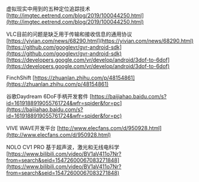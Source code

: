 虚拟现实中用到的五种定位追踪技术
[http://imgtec.eetrend.com/blog/2019/100044250.html](http://imgtec.eetrend.com/blog/2019/100044250.html)

VLC目前的问题是缺乏用于传输和接收信息的通用协议
[https://yivian.com/news/68290.html](https://yivian.com/news/68290.html)
[https://github.com/googlevr/gvr-android-sdk](https://github.com/googlevr/gvr-android-sdk)
[https://developers.google.com/vr/develop/android/3dof-to-6dof](https://developers.google.com/vr/develop/android/3dof-to-6dof)

FinchShift
[https://zhuanlan.zhihu.com/p/48154861](https://zhuanlan.zhihu.com/p/48154861)

谷歌Daydream 6DoF手柄开发套件
[https://baijiahao.baidu.com/s?id=1619188919055761724&wfr=spider&for=pc](https://baijiahao.baidu.com/s?id=1619188919055761724&wfr=spider&for=pc)

VIVE WAVE开发平台
[http://www.elecfans.com/d/950928.html](http://www.elecfans.com/d/950928.html)

NOLO CV1 PRO
基于超声波，激光和无线电科学
[https://www.bilibili.com/video/BV1aV411o7Nr?from=search&seid=15472600067083271848](https://www.bilibili.com/video/BV1aV411o7Nr?from=search&seid=15472600067083271848)